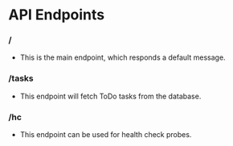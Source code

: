 # API Endpoints

### /

- This is the main endpoint, which responds a default message.

### /tasks

- This endpoint will fetch ToDo tasks from the database.

### /hc

- This endpoint can be used for health check probes.
